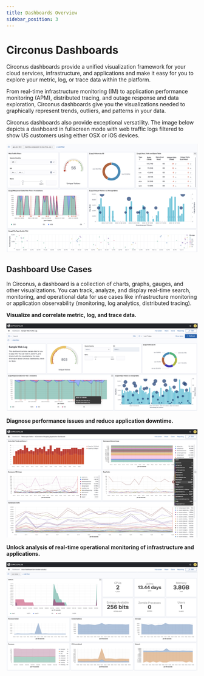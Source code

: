 ```yaml
---
title: Dashboards Overview
sidebar_position: 3
---
```


# Circonus Dashboards

Circonus dashboards provide a unified visualization framework for your cloud services, infrastructure, and applications and make it easy for you to explore your metric, log, or trace data within the platform.

From real-time infrastructure monitoring (IM) to application performance monitoring (APM), distributed tracing, and outage response and data exploration, Circonus dashboards give you the visualizations needed to graphically represent trends, outliers, and patterns in your data.

Circonus dashboards also provide exceptional versatility. The image below depicts a dashboard in fullscreen mode with web traffic logs filtered to show US customers using either OSX or iOS devices.

![A Web Traffic Dashboard showing several data visualizations](../img/dashboard-web_traffic_filters_fullscreen.png)

## Dashboard Use Cases

In Circonus, a dashboard is a collection of charts, graphs, gauges, and other visualizations. You can track, analyze, and display real-time search, monitoring, and operational data for use cases like infrastructure monitoring or application observability (monitoring, log analytics, distributed tracing).

**Visualize and correlate metric, log, and trace data.**

![Dashboards](../img/dashboard-web_traffic.png)

**Diagnose performance issues and reduce application downtime.**

![Observability interface and log monitoring features](../img/dashboard-app_perf_alert.png)

**Unlock analysis of real-time operational monitoring of infrastructure and applications.**

![Real-time search, monitoring, and analysis](../img/dashboard-linux_perf_filters.png)
